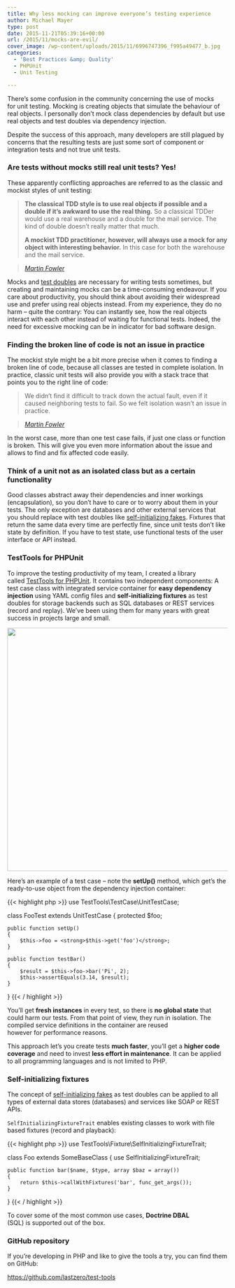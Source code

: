 ```yaml
---
title: Why less mocking can improve everyone’s testing experience
author: Michael Mayer
type: post
date: 2015-11-21T05:39:16+00:00
url: /2015/11/mocks-are-evil/
cover_image: /wp-content/uploads/2015/11/6996747396_f995a49477_b.jpg
categories:
  - 'Best Practices &amp; Quality'
  - PHPUnit
  - Unit Testing

---
```

There&#8217;s some confusion in the community concerning the use of mocks for unit testing. Mocking is creating objects that simulate the behaviour of real objects. I personally don&#8217;t mock class dependencies by default but use real objects and test doubles via dependency injection.

Despite the success of this approach, many developers are still plagued by concerns that the resulting tests are just some sort of component or integration tests and not true unit tests.

### Are tests without mocks still real unit tests? Yes!

These apparently conflicting approaches are referred to as the classic and mockist styles of unit testing:

> **The classical TDD style is to use real objects if possible and a double if it&#8217;s awkward to use the real thing.** So a classical TDDer would use a real warehouse and a double for the mail service. The kind of double doesn&#8217;t really matter that much.
> 
> **A mockist TDD practitioner, however, will always use a mock for any object with interesting behavior.** In this case for both the warehouse and the mail service.
  
> <cite><a href="http://martinfowler.com/articles/mocksArentStubs.html">Martin Fowler</a></cite>

Mocks and [test doubles][1] are necessary for writing tests sometimes, but creating and maintaining mocks can be a time-consuming endeavour. If you care about productivity, you should think about avoiding their widespread use and prefer using real objects instead. From my experience, they do no harm &#8211; quite the contrary: You can instantly see, how the real objects interact with each other instead of waiting for functional tests. Indeed, the need for excessive mocking can be in indicator for bad software design.

### Finding the broken line of code is not an issue in practice

The mockist style might be a bit more precise when it comes to finding a broken line of code, because all classes are tested in complete isolation. In practice, classic unit tests will also provide you with a stack trace that points you to the right line of code:

> We didn&#8217;t find it difficult to track down the actual fault, even if it caused neighboring tests to fail. So we felt isolation wasn&#8217;t an issue in practice.
  
> <cite><a href="http://martinfowler.com/bliki/UnitTest.html">Martin Fowler</a></cite>

In the worst case, more than one test case fails, if just one class or function is broken. This will give you even more information about the issue and allows to find and fix affected code easily.

### Think of a unit not as an isolated class but as a certain functionality

<p class="graf graf--p">
  Good classes abstract away their dependencies and inner workings (encapsulation), so you don’t have to care or to worry about them in your tests. The only exception are databases and other external services that you should replace with test doubles like <a class="markup--anchor markup--p-anchor" href="https://martinfowler.com/bliki/SelfInitializingFake.html" target="_blank" rel="noopener nofollow" data-href="https://martinfowler.com/bliki/SelfInitializingFake.html">self-initializing fakes</a>. Fixtures that return the same data every time are perfectly fine, since unit tests don’t like state by definition. If you have to test state, use functional tests of the user interface or API instead.
</p>

### TestTools for PHPUnit

To improve the testing productivity of my team, I created a library called [TestTools for PHPUnit][2]. It contains two independent components: A test case class with integrated service container for **easy dependency injection** using YAML config files and **self-initializing fixtures** as test doubles for storage backends such as SQL databases or REST services (record and replay). We&#8217;ve been using them for many years with great success in projects large and small.

<img class="wp-image-3273 size-large aligncenter" src="/wp-content/uploads/2015/11/testtools-2-1024x555.png" width="1024" height="555" srcset="/wp-content/uploads/2015/11/testtools-2-1024x555.png 1024w, /wp-content/uploads/2015/11/testtools-2-500x271.png 500w, /wp-content/uploads/2015/11/testtools-2-768x416.png 768w, /wp-content/uploads/2015/11/testtools-2.png 1152w" sizes="(max-width: 1024px) 100vw, 1024px" />

Here&#8217;s an example of a test case &#8211; note the **setUp()** method, which get&#8217;s the ready-to-use object from the dependency injection container:

{{< highlight php >}}
use TestTools\TestCase\UnitTestCase;

class FooTest extends UnitTestCase
{
    protected $foo;

    public function setUp()
    {
        $this->foo = <strong>$this->get('foo')</strong>;
    }

    public function testBar()
    {
        $result = $this->foo->bar('Pi', 2);
        $this->assertEquals(3.14, $result);
    }
}
{{< / highlight >}}

You&#8217;ll get **fresh instances** in every test, so there is **no global state** that could harm our tests. From that point of view, they run in isolation. The compiled service definitions in the container are reused however for performance reasons.

This approach let&#8217;s you create tests **much faster**, you&#8217;ll get a **higher code coverage** and need to invest **less effort in maintenance**. It can be applied to all programming languages and is not limited to PHP.

### Self-initializing fixtures

The concept of [self-initializing fakes][3] as test doubles can be applied to all types of external data stores (databases) and services like SOAP or REST APIs.

`SelfInitializingFixtureTrait` enables existing classes to work with file based fixtures (record and playback):

{{< highlight php >}}
use TestTools\Fixture\SelfInitializingFixtureTrait;

class Foo extends SomeBaseClass
{
    use SelfInitializingFixtureTrait;

    public function bar($name, $type, array $baz = array())
    {
        return $this->callWithFixtures('bar', func_get_args());
    }
}
{{< / highlight >}}

To cover some of the most common use cases, **Doctrine DBAL** (SQL) is supported out of the box.

### GitHub repository

If you&#8217;re developing in PHP and like to give the tools a try, you can find them on GitHub:

<a href="https://github.com/lastzero/test-tools" target="_blank" rel="noopener">https://github.com/lastzero/test-tools</a>

 [1]: http://martinfowler.com/bliki/TestDouble.html
 [2]: http://lastzero.github.io/test-tools/
 [3]: http://martinfowler.com/bliki/SelfInitializingFake.html